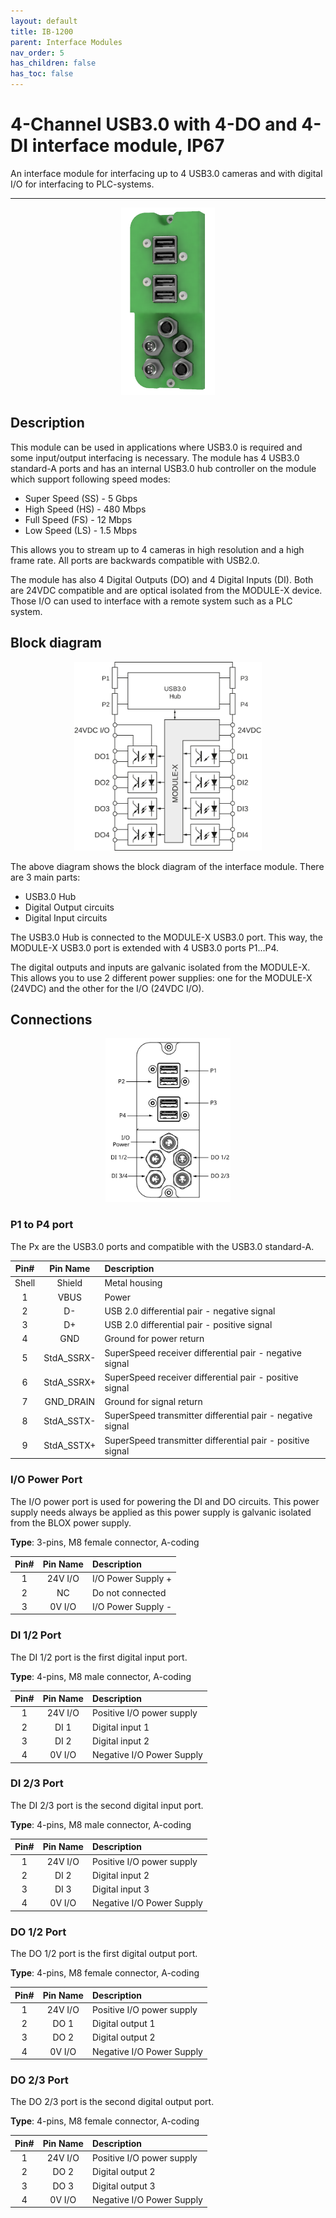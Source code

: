 ```yaml
---
layout: default
title: IB-1200 
parent: Interface Modules
nav_order: 5
has_children: false
has_toc: false
---
```


# 4-Channel USB3.0 with 4-DO and 4-DI interface module, IP67

An interface module for interfacing up to 4 USB3.0 cameras and with digital I/O for interfacing to PLC-systems.

---

<p align="center">
<img src="/assets/images/pages/interface-blox/IB-1200/IB-1200%20render.png" width="150">
</p>

## Description

This module can be used in applications where USB3.0 is required and some input/output interfacing is necessary.
The module has 4 USB3.0 standard-A ports and has an internal USB3.0 hub controller on the module which support following speed modes:
* Super Speed (SS) - 5 Gbps
* High Speed (HS) - 480 Mbps
* Full Speed (FS) - 12 Mbps
* Low Speed (LS) - 1.5 Mbps

This allows you to stream up to 4 cameras in high resolution and a high frame rate. All ports are backwards compatible with USB2.0.

The module has also 4 Digital Outputs (DO) and 4 Digital Inputs (DI).
Both are 24VDC compatible and are optical isolated from the MODULE-X device.
Those I/O can used to interface with a remote system such as a PLC system.

## Block diagram

<p align="center">
<img src="/assets/images/pages/interface-blox/IB-1200/IB-1200%20Blockdiagram.svg" width="300">
</p>

The above diagram shows the block diagram of the interface module. There are 3 main parts:
* USB3.0 Hub 
* Digital Output circuits
* Digital Input circuits

The USB3.0 Hub is connected to the MODULE-X USB3.0 port. 
This way, the MODULE-X USB3.0 port is extended with 4 USB3.0 ports P1...P4.

The digital outputs and inputs are galvanic isolated from the MODULE-X. 
This allows you to use 2 different power supplies: one for the MODULE-X (24VDC) and the other for the I/O (24VDC I/O).

## Connections

<p align="center">
<img src="/assets/images/pages/interface-blox/IB-1200/IB-1200%20connections.svg" width="200">
</p>

### P1 to P4 port

The Px are the USB3.0 ports and compatible with the USB3.0 standard-A.


| Pin#  | Pin Name   | Description                                                |
|:-----:|:----------:|:-----------------------------------------------------------|
| Shell | Shield     | Metal housing                                              |
| 1     | VBUS       | Power                                                      |
| 2     | D-         | USB 2.0 differential pair - negative signal                |
| 3     | D+         | USB 2.0 differential pair - positive signal                |
| 4     | GND        | Ground for power return                                    |
| 5     | StdA_SSRX- | SuperSpeed receiver differential pair - negative signal    |
| 6     | StdA_SSRX+ | SuperSpeed receiver differential pair - positive signal    |
| 7     | GND_DRAIN  | Ground for signal return                                   |
| 8     | StdA_SSTX- | SuperSpeed transmitter differential pair - negative signal |
| 9     | StdA_SSTX+ | SuperSpeed transmitter differential pair - positive signal |

### I/O Power Port

The I/O power port is used for powering the DI and DO circuits.
This power supply needs always be applied as this power supply is galvanic isolated from the BLOX power supply.

**Type**: 3-pins, M8 female connector, A-coding

| Pin#  | Pin Name   | Description                                                |
|:-----:|:----------:|:-----------------------------------------------------------|
| 1     | 24V I/O    | I/O Power Supply +                                         |
| 2     | NC         | Do not connected                                              |
| 3     | 0V I/O     | I/O Power Supply -                                         |

### DI 1/2 Port

The DI 1/2 port is the first digital input port.

**Type**: 4-pins, M8 male connector, A-coding

| Pin#  | Pin Name   | Description                                                |
|:-----:|:----------:|:-----------------------------------------------------------|
| 1     | 24V I/O    | Positive I/O power supply                                  |
| 2     | DI 1       | Digital input 1                                            |
| 3     | DI 2       | Digital input 2                                            |
| 4     | 0V I/O     | Negative I/O Power Supply                                  |

### DI 2/3 Port

The DI 2/3 port is the second digital input port.

**Type**: 4-pins, M8 male connector, A-coding

| Pin#  | Pin Name   | Description                                                |
|:-----:|:----------:|:-----------------------------------------------------------|
| 1     | 24V I/O    | Positive I/O power supply                                  |
| 2     | DI 2       | Digital input 2                                            |
| 3     | DI 3       | Digital input 3                                            |
| 4     | 0V I/O     | Negative I/O Power Supply                                  |

### DO 1/2 Port

The DO 1/2 port is the first digital output port.

**Type**: 4-pins, M8 female connector, A-coding

| Pin#  | Pin Name   | Description                                                |
|:-----:|:----------:|:-----------------------------------------------------------|
| 1     | 24V I/O    | Positive I/O power supply                                  |
| 2     | DO 1       | Digital output 1                                           |
| 3     | DO 2       | Digital output 2                                           |
| 4     | 0V I/O     | Negative I/O Power Supply                                  |

### DO 2/3 Port

The DO 2/3 port is the second digital output port.

**Type**: 4-pins, M8 female connector, A-coding

| Pin#  | Pin Name   | Description                                                |
|:-----:|:----------:|:-----------------------------------------------------------|
| 1     | 24V I/O    | Positive I/O power supply                                  |
| 2     | DO 2       | Digital output 2                                           |
| 3     | DO 3       | Digital output 3                                           |
| 4     | 0V I/O     | Negative I/O Power Supply                                  |


